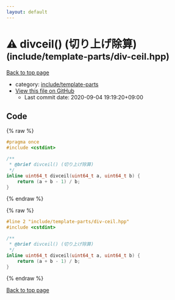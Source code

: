 ```yaml
---
layout: default
---
```


<!-- mathjax config similar to math.stackexchange -->
<script type="text/javascript" async
  src="https://cdnjs.cloudflare.com/ajax/libs/mathjax/2.7.5/MathJax.js?config=TeX-MML-AM_CHTML">
</script>
<script type="text/x-mathjax-config">
  MathJax.Hub.Config({
    TeX: { equationNumbers: { autoNumber: "AMS" }},
    tex2jax: {
      inlineMath: [ ['$','$'] ],
      processEscapes: true
    },
    "HTML-CSS": { matchFontHeight: false },
    displayAlign: "left",
    displayIndent: "2em"
  });
</script>

<script type="text/javascript" src="https://cdnjs.cloudflare.com/ajax/libs/jquery/3.4.1/jquery.min.js"></script>
<script src="https://cdn.jsdelivr.net/npm/jquery-balloon-js@1.1.2/jquery.balloon.min.js" integrity="sha256-ZEYs9VrgAeNuPvs15E39OsyOJaIkXEEt10fzxJ20+2I=" crossorigin="anonymous"></script>
<script type="text/javascript" src="../../../assets/js/copy-button.js"></script>
<link rel="stylesheet" href="../../../assets/css/copy-button.css" />


# :warning: divceil() (切り上げ除算) <small>(include/template-parts/div-ceil.hpp)</small>

<a href="../../../index.html">Back to top page</a>

* category: <a href="../../../index.html#d5567e78d3674558c180d2f4feaa863b">include/template-parts</a>
* <a href="{{ site.github.repository_url }}/blob/master/include/template-parts/div-ceil.hpp">View this file on GitHub</a>
    - Last commit date: 2020-09-04 19:19:20+09:00




## Code

<a id="unbundled"></a>
{% raw %}
```cpp
#pragma once
#include <cstdint>

/**
 * @brief divceil() (切り上げ除算)
 */
inline uint64_t divceil(uint64_t a, uint64_t b) {
    return (a + b - 1) / b;
}

```
{% endraw %}

<a id="bundled"></a>
{% raw %}
```cpp
#line 2 "include/template-parts/div-ceil.hpp"
#include <cstdint>

/**
 * @brief divceil() (切り上げ除算)
 */
inline uint64_t divceil(uint64_t a, uint64_t b) {
    return (a + b - 1) / b;
}

```
{% endraw %}

<a href="../../../index.html">Back to top page</a>

